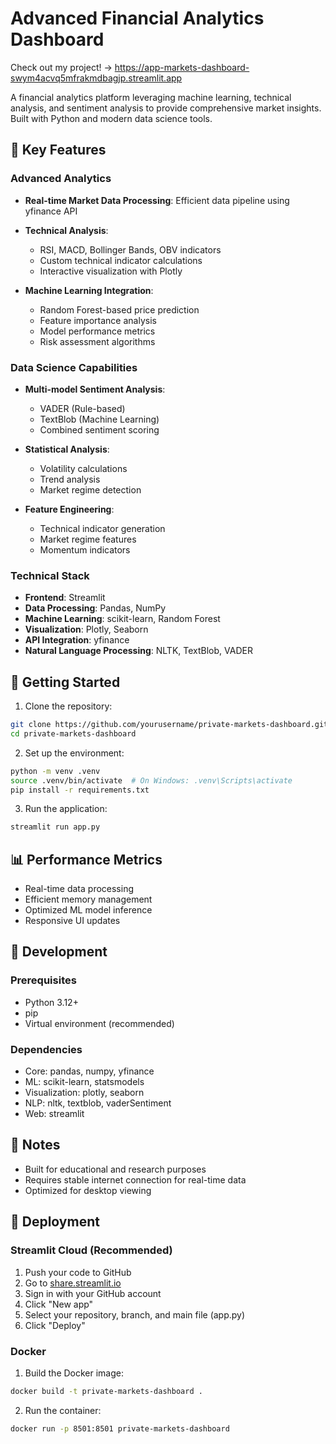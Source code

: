 # Advanced Financial Analytics Dashboard

Check out my project! -> https://app-markets-dashboard-swym4acvq5mfrakmdbagjp.streamlit.app

A financial analytics platform leveraging machine learning, technical analysis, and sentiment analysis to provide comprehensive market insights. Built with Python and modern data science tools.

## 🚀 Key Features

### Advanced Analytics
- **Real-time Market Data Processing**: Efficient data pipeline using yfinance API

- **Technical Analysis**: 
  - RSI, MACD, Bollinger Bands, OBV indicators
  - Custom technical indicator calculations
  - Interactive visualization with Plotly
  
- **Machine Learning Integration**:
  - Random Forest-based price prediction
  - Feature importance analysis
  - Model performance metrics
  - Risk assessment algorithms

### Data Science Capabilities
- **Multi-model Sentiment Analysis**:
  - VADER (Rule-based)
  - TextBlob (Machine Learning)
  - Combined sentiment scoring
    
- **Statistical Analysis**:
  - Volatility calculations
  - Trend analysis
  - Market regime detection
    
- **Feature Engineering**:
  - Technical indicator generation
  - Market regime features
  - Momentum indicators

### Technical Stack
- **Frontend**: Streamlit
- **Data Processing**: Pandas, NumPy
- **Machine Learning**: scikit-learn, Random Forest
- **Visualization**: Plotly, Seaborn
- **API Integration**: yfinance
- **Natural Language Processing**: NLTK, TextBlob, VADER

## 🚀 Getting Started

1. Clone the repository:
```bash
git clone https://github.com/yourusername/private-markets-dashboard.git
cd private-markets-dashboard
```

2. Set up the environment:
```bash
python -m venv .venv
source .venv/bin/activate  # On Windows: .venv\Scripts\activate
pip install -r requirements.txt
```

3. Run the application:
```bash
streamlit run app.py
```

## 📊 Performance Metrics

- Real-time data processing
- Efficient memory management
- Optimized ML model inference
- Responsive UI updates

## 🔧 Development

### Prerequisites
- Python 3.12+
- pip
- Virtual environment (recommended)

### Dependencies
- Core: pandas, numpy, yfinance
- ML: scikit-learn, statsmodels
- Visualization: plotly, seaborn
- NLP: nltk, textblob, vaderSentiment
- Web: streamlit


## 📝 Notes

- Built for educational and research purposes
- Requires stable internet connection for real-time data
- Optimized for desktop viewing

## 🚀 Deployment

### Streamlit Cloud (Recommended)
1. Push your code to GitHub
2. Go to [share.streamlit.io](https://share.streamlit.io)
3. Sign in with your GitHub account
4. Click "New app"
5. Select your repository, branch, and main file (app.py)
6. Click "Deploy"

### Docker
1. Build the Docker image:
```bash
docker build -t private-markets-dashboard .
```
2. Run the container:
```bash
docker run -p 8501:8501 private-markets-dashboard
``` 
